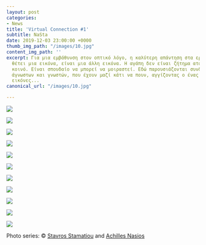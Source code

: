 ```yaml
---
layout: post
categories:
- News
title: 'Virtual Connection #1'
subtitle: NaSta
date: 2019-12-03 23:00:00 +0000
thumb_img_path: "/images/10.jpg"
content_img_path: ''
excerpt: Για μια εμβάθυνση στον οπτικό λόγο, η καλύτερη απάντηση στα ερωτήματα που
  θέτει μια εικόνα, είναι μια άλλη εικόνα. Η αγάπη δεν είναι ζήτημα ατομικό, αλλά
  κοινό. Είναι σπουδαίο να μπορεί να μοιραστεί. Εδώ παρουσιάζονται συνδέσεις φίλων,
  άγνωστων και γνωστών, που έχουν μαζί κάτι να πουν, αγγίζοντας ο ένας τον άλλον με
  εικόνες...
canonical_url: "/images/10.jpg"

---
```

![](/images/bwok-2.jpg)

![](/images/01_MG_3539-ok.jpg)

![](/images/02.jpg)

![](/images/03_MG_6013.jpeg)

![](/images/04.jpg)

![](/images/05_MG_8150.jpg)

![](/images/06.jpg)

![](/images/07_MG_0910.jpg)

![](/images/08.jpg)

![](/images/09_MG_9288.jpg)

![](/images/10.jpg)

Photo series: © <a href="https://www.facebook.com/profile.php?id=1537524844" target="blank">Stavros Stamatiou</a> and  <a href="https://anikon.org/" target="blank">Achilles Nasios</a>